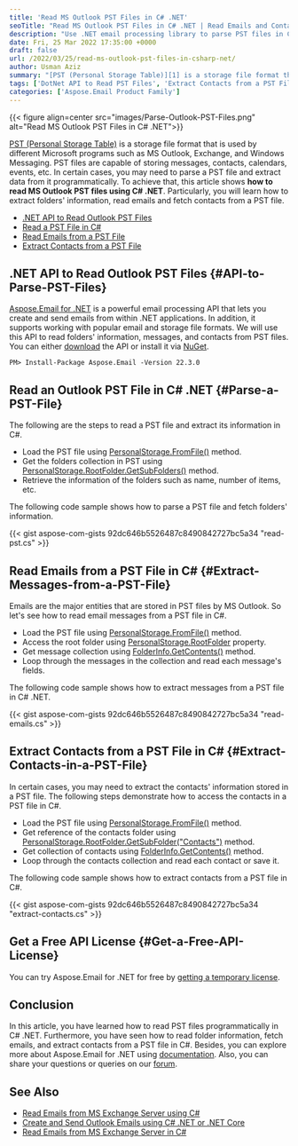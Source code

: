 ```yaml
---
title: 'Read MS Outlook PST Files in C# .NET'
seoTitle: "Read MS Outlook PST Files in C# .NET | Read Emails and Contacts in C#"
description: "Use .NET email processing library to parse PST files in C#. Extract emails and contacts from PST files programmatically in C#."
date: Fri, 25 Mar 2022 17:35:00 +0000
draft: false
url: /2022/03/25/read-ms-outlook-pst-files-in-csharp-net/
author: Usman Aziz
summary: "[PST (Personal Storage Table)][1] is a storage file format that is used by different Microsoft programs such as MS Outlook, Exchange, and Windows Messaging. PST files are capable of storing messages, contacts, calendars, events, etc. In certain cases, you may need to parse a PST file and extract data from it programmatically. To achieve that, this article shows **how to read MS Outlook PST files using C# .NET**. Particularly, you will learn how to extract folders' information, read emails and fetch contacts from a PST file."
tags: ['DotNet API to Read PST Files', 'Extract Contacts from a PST File in CSharp', 'Read Emails from a PST File in Csharp', 'Read an Outlook PST File in CSharp']
categories: ['Aspose.Email Product Family']
---
```




{{< figure align=center src="images/Parse-Outlook-PST-Files.png" alt="Read MS Outlook PST Files in C# .NET">}}


[PST (Personal Storage Table)][2] is a storage file format that is used by different Microsoft programs such as MS Outlook, Exchange, and Windows Messaging. PST files are capable of storing messages, contacts, calendars, events, etc. In certain cases, you may need to parse a PST file and extract data from it programmatically. To achieve that, this article shows **how to read MS Outlook PST files using C# .NET**. Particularly, you will learn how to extract folders' information, read emails and fetch contacts from a PST file.

*   [.NET API to Read Outlook PST Files][3]
*   [Read a PST File in C#][4]
*   [Read Emails from a PST File][5]
*   [Extract Contacts from a PST File][6]

## .NET API to Read Outlook PST Files {#API-to-Parse-PST-Files}

[Aspose.Email for .NET][7] is a powerful email processing API that lets you create and send emails from within .NET applications. In addition, it supports working with popular email and storage file formats. We will use this API to read folders' information, messages, and contacts from PST files. You can either [download][8] the API or install it via [NuGet][9].

```
PM> Install-Package Aspose.Email -Version 22.3.0
```

## Read an Outlook PST File in C# .NET {#Parse-a-PST-File}

The following are the steps to read a PST file and extract its information in C#.

*   Load the PST file using [PersonalStorage.FromFile()][10] method.
*   Get the folders collection in PST using [PersonalStorage.RootFolder.GetSubFolders()][11] method.
*   Retrieve the information of the folders such as name, number of items, etc.

The following code sample shows how to parse a PST file and fetch folders' information.

{{< gist aspose-com-gists 92dc646b5526487c8490842727bc5a34 "read-pst.cs" >}}

## Read Emails from a PST File in C# {#Extract-Messages-from-a-PST-File}

Emails are the major entities that are stored in PST files by MS Outlook. So let's see how to read email messages from a PST file in C#.

*   Load the PST file using [PersonalStorage.FromFile()][12] method.
*   Access the root folder using [PersonalStorage.RootFolder][13] property.
*   Get message collection using [FolderInfo.GetContents()][14] method.
*   Loop through the messages in the collection and read each message's fields.

The following code sample shows how to extract messages from a PST file in C# .NET.

{{< gist aspose-com-gists 92dc646b5526487c8490842727bc5a34 "read-emails.cs" >}}

## Extract Contacts from a PST File in C# {#Extract-Contacts-in-a-PST-File}

In certain cases, you may need to extract the contacts' information stored in a PST file. The following steps demonstrate how to access the contacts in a PST file in C#.

*   Load the PST file using [PersonalStorage.FromFile()][15] method.
*   Get reference of the contacts folder using [PersonalStorage.RootFolder.GetSubFolder("Contacts")][16] method.
*   Get collection of contacts using [FolderInfo.GetContents()][17] method.
*   Loop through the contacts collection and read each contact or save it.

The following code sample shows how to extract contacts from a PST file in C#.

{{< gist aspose-com-gists 92dc646b5526487c8490842727bc5a34 "extract-contacts.cs" >}}

## Get a Free API License {#Get-a-Free-API-License}

You can try Aspose.Email for .NET for free by [getting a temporary license][18].

## Conclusion

In this article, you have learned how to read PST files programmatically in C# .NET. Furthermore, you have seen how to read folder information, fetch emails, and extract contacts from a PST file in C#. Besides, you can explore more about Aspose.Email for .NET using [documentation][19]. Also, you can share your questions or queries on our [forum][20].

## See Also

*   [Read Emails from MS Exchange Server using C#][21]
*   [Create and Send Outlook Emails using C# .NET or .NET Core][22]
*   [Read Emails from MS Exchange Server in C#][23]




[1]: https://docs.fileformat.com/email/pst/
[2]: https://docs.fileformat.com/email/pst/
[3]: #API-to-Parse-PST-Files
[4]: #Parse-a-PST-File
[5]: #Extract-Messages-from-a-PST-File
[6]: #Extract-Contacts-in-a-PST-File
[7]: https://products.aspose.com/email/net/
[8]: https://downloads.aspose.com/email/net/
[9]: https://www.nuget.org/packages/Aspose.Email
[10]: https://apireference.aspose.com/email/net/aspose.email.storage.pst/personalstorage/methods/fromfile
[11]: https://apireference.aspose.com/email/net/aspose.email.storage.pst/folderinfo/methods/getsubfolders
[12]: https://apireference.aspose.com/email/net/aspose.email.storage.pst/personalstorage/methods/fromfile
[13]: https://apireference.aspose.com/email/net/aspose.email.storage.pst/personalstorage/properties/rootfolder
[14]: https://apireference.aspose.com/email/net/aspose.email.storage.pst/folderinfo/methods/getcontents
[15]: https://apireference.aspose.com/email/net/aspose.email.storage.pst/personalstorage/methods/fromfile
[16]: https://apireference.aspose.com/email/net/aspose.email.storage.pst/folderinfo/methods/getsubfolder
[17]: https://apireference.aspose.com/email/net/aspose.email.storage.pst/folderinfo/methods/getcontents
[18]: https://purchase.aspose.com/temporary-license
[19]: https://docs.aspose.com/email/net/
[20]: https://forum.aspose.com/
[21]: https://blog.aspose.com/2020/11/20/read-emails-from-exchange-server-using-csharp/
[22]: https://blog.aspose.com/2020/01/23/create-send-outlook-email-eml-msg-csharp-net-core/
[23]: https://blog.aspose.com/2020/11/20/read-emails-from-exchange-server-using-csharp/




